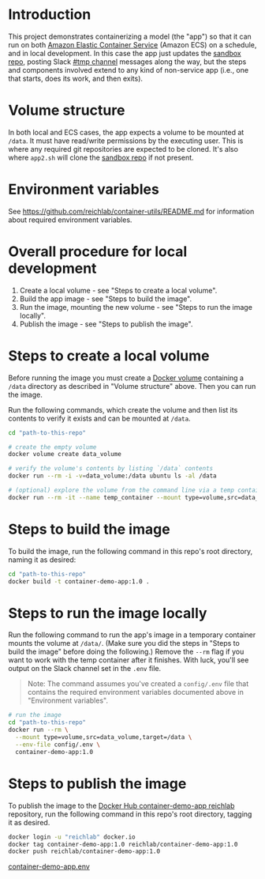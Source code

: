 # Introduction

This project demonstrates containerizing a model (the "app") so that it can run on both [Amazon Elastic Container Service](https://aws.amazon.com/ecs/) (Amazon ECS) on a schedule, and in local development. In this case the app just updates the [sandbox repo](https://github.com/reichlabmachine/sandbox), posting Slack [#tmp channel](https://app.slack.com/client/T089JRGMA/C02UELXDPQQ) messages along the way, but the steps and components involved extend to any kind of non-service app (i.e., one that starts, does its work, and then exits).

# Volume structure

In both local and ECS cases, the app expects a volume to be mounted at `/data`. It must have read/write permissions by the executing user. This is where any required git repositories are expected to be cloned. It's also where `app2.sh` will clone the [sandbox repo](https://github.com/reichlabmachine/sandbox) if not present.

# Environment variables

See https://github.com/reichlab/container-utils/README.md for information about required environment variables.

# Overall procedure for local development

1. Create a local volume - see "Steps to create a local volume".
1. Build the app image - see "Steps to build the image".
1. Run the image, mounting the new volume - see "Steps to run the image locally".
1. Publish the image - see "Steps to publish the image".

# Steps to create a local volume

Before running the image you must create a [Docker volume](https://docs.docker.com/storage/volumes/) containing a `/data` directory as described in "Volume structure" above. Then you can run the image.

Run the following commands, which create the volume and then list its contents to verify it exists and can be mounted at `/data`.

```bash
cd "path-to-this-repo"

# create the empty volume
docker volume create data_volume

# verify the volume's contents by listing `/data` contents
docker run --rm -i -v=data_volume:/data ubuntu ls -al /data

# (optional) explore the volume from the command line via a temp container
docker run --rm -it --name temp_container --mount type=volume,src=data_volume,target=/data ubuntu /bin/bash
```

# Steps to build the image

To build the image, run the following command in this repo's root directory, naming it as desired:

```bash
cd "path-to-this-repo"
docker build -t container-demo-app:1.0 .
```

# Steps to run the image locally

Run the following command to run the app's image in a temporary container mounts the volume at `/data/`. (Make sure you did the steps in "Steps to build the image" before doing the following.) Remove the `--rm` flag if you want to work with the temp container after it finishes. With luck, you'll see output on the Slack channel set in the `.env` file.

> Note: The command assumes you've created a `config/.env` file that contains the required environment variables documented above in "Environment variables".

```bash
# run the image
cd "path-to-this-repo"
docker run --rm \
  --mount type=volume,src=data_volume,target=/data \
  --env-file config/.env \
  container-demo-app:1.0
```

# Steps to publish the image

To publish the image to the [Docker Hub container-demo-app reichlab](https://hub.docker.com/repository/docker/reichlab/container-demo-app/) repository, run the following command in this repo's root directory, tagging it as desired.

```bash
docker login -u "reichlab" docker.io
docker tag container-demo-app:1.0 reichlab/container-demo-app:1.0
docker push reichlab/container-demo-app:1.0
```
[container-demo-app.env](..%2F..%2FDownloads%2Fcontainer-demo-app.env)
